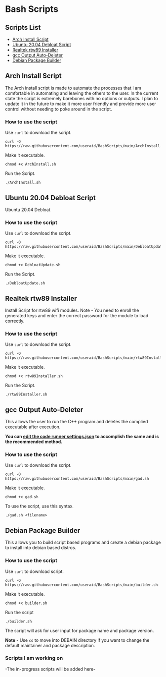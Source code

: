 # Bash Scripts

## Scripts List

- [Arch Install Script](https://github.com/useraid/Debloat-Scripts/blob/main/README.md#archinstall-script)
- [Ubuntu 20.04 Debloat Script](https://github.com/useraid/Debloat-Scripts/blob/main/README.md#ubuntu-2004-debloat-script)
- [Realtek rtw89 Installer](https://github.com/useraid/Debloat-Scripts/blob/main/README.md#realtek-rtw89-installer)
- [gcc Output Auto-Deleter](https://github.com/useraid/Debloat-Scripts/blob/main/README.md#gcc-Output-Auto-Deleter)
- [Debian Package Builder](#Debian-Package-Builder)


## Arch Install Script 

The Arch install script is made to automate the processes that I am comfortable in automating and leaving the others to the user. In the current state the script is extremely barebones with no options or outputs.
I plan to update it in the future to make it more user friendly and provide more user control without needing to poke around in the script.

### How to use the script

Use `curl` to download the script.
```
curl -O https://raw.githubusercontent.com/useraid/BashScripts/main/ArchInstall.sh
```
Make it executable.
```
chmod +x ArchInstall.sh
```
Run the Script.
```
./ArchInstall.sh
```

## Ubuntu 20.04 Debloat Script

Ubuntu 20.04 Debloat

### How to use the script

Use `curl` to download the script.
```
curl -O https://raw.githubusercontent.com/useraid/BashScripts/main/DebloatUpdate.sh
```
Make it executable.
```
chmod +x DebloatUpdate.sh
```
Run the Script.
```
./DebloatUpdate.sh
```

## Realtek rtw89 Installer

Install Script for rtw89 wifi modules.
Note - You need to enroll the generated keys and enter the correct password for the module to load correctly.

### How to use the script

Use `curl` to download the script.
```
curl -O https://raw.githubusercontent.com/useraid/BashScripts/main/rtw89Installer.sh
```
Make it executable.
```
chmod +x rtw89Installer.sh
```
Run the Script.
```
./rtw89Installer.sh
```

## gcc Output Auto-Deleter

This allows the user to run the C++ program and deletes the complied executable after execution.

**You can [edit the code runner settings.json](https://gist.github.com/useraid/8dda6404cb84a346c1d4cb35c65f7065) to accomplish the same and is the recommended method.**

### How to use the script

Use `curl` to download the script.
```
curl -O https://raw.githubusercontent.com/useraid/BashScripts/main/gad.sh
```
Make it executable.
```
chmod +x gad.sh
```
To use the script, use this syntax.
```
./gad.sh <filename>
```
## Debian Package Builder
This allows you to build script based programs and create a debian package to install into debian based distros.

### How to use the script

Use `curl` to download script.
```
curl -O https://raw.githubusercontent.com/useraid/BashScripts/main/builder.sh
```
Make it executable.
```
chmod +x builder.sh
```
Run the script
```
./builder.sh
```
The script will ask for user input for package name and package version. 

**Note** - Use `cd` to move into DEBAIN directory if you want to change the default maintainer and package description.


### Scripts I am working on

-The in-progress scripts will be added here-
